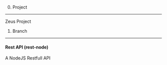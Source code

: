 0) Project
----------------------

Zeus Project

1) Branch
----------------------

#### Rest API (rest-node)

A NodeJS Restfull API
